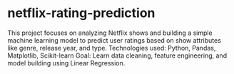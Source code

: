 # netflix-rating-prediction
This project focuses on analyzing Netflix shows and building a simple machine learning model to predict user ratings based on show attributes like genre, release year, and type.   Technologies used: Python, Pandas, Matplotlib, Scikit-learn  Goal: Learn data cleaning, feature engineering, and model building using Linear Regression.
